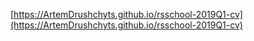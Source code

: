 [https://ArtemDrushchyts.github.io/rsschool-2019Q1-cv](https://ArtemDrushchyts.github.io/rsschool-2019Q1-cv)
